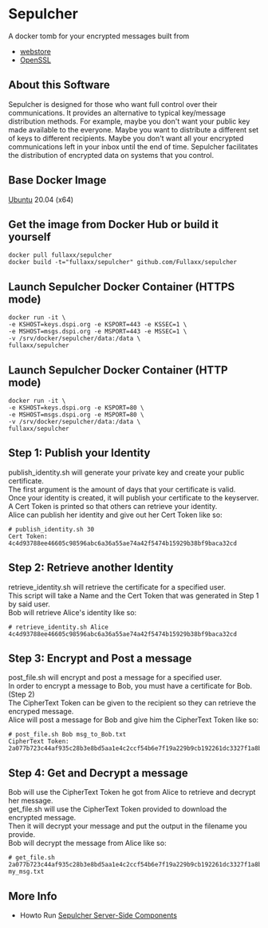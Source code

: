 # Sepulcher
A docker tomb for your encrypted messages built from
* [webstore](https://github.com/Fullaxx/webstore)
* [OpenSSL](https://www.openssl.org/)

## About this Software
Sepulcher is designed for those who want full control over their communications.
It provides an alternative to typical key/message distribution methods.
For example, maybe you don't want your public key made available to the everyone.
Maybe you want to distribute a different set of keys to different recipients.
Maybe you don't want all your encrypted communications left in your inbox until the end of time.
Sepulcher facilitates the distribution of encrypted data on systems that you control.

## Base Docker Image
[Ubuntu](https://hub.docker.com/_/ubuntu) 20.04 (x64)

## Get the image from Docker Hub or build it yourself
```
docker pull fullaxx/sepulcher
docker build -t="fullaxx/sepulcher" github.com/Fullaxx/sepulcher
```

## Launch Sepulcher Docker Container (HTTPS mode)
```
docker run -it \
-e KSHOST=keys.dspi.org -e KSPORT=443 -e KSSEC=1 \
-e MSHOST=msgs.dspi.org -e MSPORT=443 -e MSSEC=1 \
-v /srv/docker/sepulcher/data:/data \
fullaxx/sepulcher
```

## Launch Sepulcher Docker Container (HTTP mode)
```
docker run -it \
-e KSHOST=keys.dspi.org -e KSPORT=80 \
-e MSHOST=msgs.dspi.org -e MSPORT=80 \
-v /srv/docker/sepulcher/data:/data \
fullaxx/sepulcher
```

## Step 1: Publish your Identity
publish_identity.sh will generate your private key and create your public certificate. \
The first argument is the amount of days that your certificate is valid. \
Once your identity is created, it will publish your certificate to the keyserver. \
A Cert Token is printed so that others can retrieve your identity. \
Alice can publish her identity and give out her Cert Token like so:
```
# publish_identity.sh 30
Cert Token: 4c4d93788ee46605c98596abc6a36a55ae74a42f5474b15929b38bf9baca32cd
```

## Step 2: Retrieve another Identity
retrieve_identity.sh will retrieve the certificate for a specified user. \
This script will take a Name and the Cert Token that was generated in Step 1 by said user. \
Bob will retrieve Alice's identity like so:
```
# retrieve_identity.sh Alice 4c4d93788ee46605c98596abc6a36a55ae74a42f5474b15929b38bf9baca32cd
```

## Step 3: Encrypt and Post a message
post_file.sh will encrypt and post a message for a specified user. \
In order to encrypt a message to Bob, you must have a certificate for Bob. (Step 2) \
The CipherText Token can be given to the recipient so they can retrieve the encryped message. \
Alice will post a message for Bob and give him the CipherText Token like so:
```
# post_file.sh Bob msg_to_Bob.txt
CipherText Token: 2a077b723c44af935c28b3e8bd5aa1e4c2ccf54b6e7f19a229b9cb192261dc3327f1a8bc31886e944f4c02087daec87365b150f96c4ad0ed22556f317e6390b2
```

## Step 4: Get and Decrypt a message
Bob will use the CipherText Token he got from Alice to retrieve and decrypt her message. \
get_file.sh will use the CipherText Token provided to download the encrypted message. \
Then it will decrypt your message and put the output in the filename you provide. \
Bob will decrypt the message from Alice like so:
```
# get_file.sh 2a077b723c44af935c28b3e8bd5aa1e4c2ccf54b6e7f19a229b9cb192261dc3327f1a8bc31886e944f4c02087daec87365b150f96c4ad0ed22556f317e6390b2 my_msg.txt
```

## More Info
* Howto Run [Sepulcher Server-Side Components](https://github.com/Fullaxx/sepulcher/blob/master/SERVERSIDE.md)
